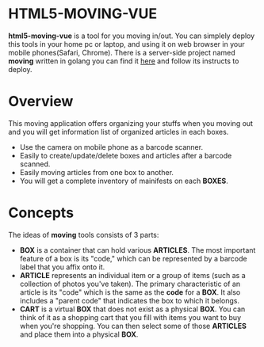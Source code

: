 # HTML5-MOVING-VUE

**html5-moving-vue** is a tool for you moving in/out.
You can simplely deploy this tools in your home pc or laptop, and using it on web browser in your mobile phones(Safari, Chrome).
There is a server-side project named **moving** written in golang you can find it [here](https://github.com/alydnhrealgang/moving) and follow its instructs to deploy.

# Overview
This moving application offers organizing your stuffs when you moving out and you will get information list of organized articles in each boxes.

- Use the camera on mobile phone as a barcode scanner.
- Easily to create/update/delete boxes and articles after a barcode scanned.
- Easily moving articles from one box to another.
- You will get a complete inventory of mainifests on each **BOXES**.

# Concepts
The ideas of **moving** tools consists of 3 parts:

- **BOX** is a container that can hold various **ARTICLES**. The most important feature of a box is its "code," which can be represented by a barcode label that you affix onto it.
- **ARTICLE** represents an individual item or a group of items (such as a collection of photos you've taken). The primary characteristic of an article is its "code" which is the same as the **code** for a **BOX**. It also includes a "parent code" that indicates the box to which it belongs.
- **CART** is a virtual **BOX** that does not exist as a physical **BOX**. You can think of it as a shopping cart that you fill with items you want to buy when you're shopping. You can then select some of those **ARTICLES** and place them into a physical **BOX**.
